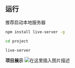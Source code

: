 ## 运行

推荐启动本地服务器

```bash
npm install live-server -g
```

```bash
cd project
```

```bash
live-server
```

**项目展示**
![在这里插入图片描述](https://img-blog.csdnimg.cn/20210106131557330.png?x-oss-process=image/watermark,type_ZmFuZ3poZW5naGVpdGk,shadow_10,text_aHR0cHM6Ly9ibG9nLmNzZG4ubmV0L3FxXzM4MzIzNjU4,size_16,color_FFFFFF,t_70)
